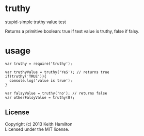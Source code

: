 truthy
=========

stupid-simple truthy value test
  
Returns a primitive boolean: true if test value is truthy, false if falsy.

# usage
```  
var truthy = require('truthy');

var truthyValue = truthy('YeS'); // returns true
if(truthy('TRUE')){
  console.log('value is true');
}

var falsyValue = truthy('no'); // returns false
var otherFalsyValue = truthy(0);
```

## License
Copyright (c) 2013 Keith Hamilton  
Licensed under the MIT license.







